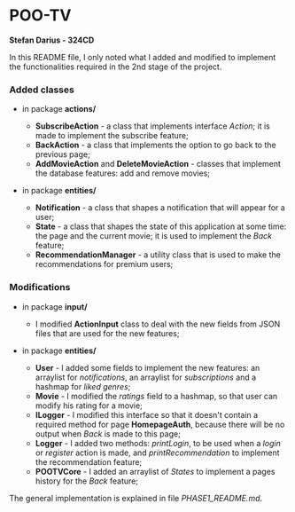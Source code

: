 # POO-TV
**Stefan Darius - 324CD**

In this README file, I only noted what I added and modified to implement the functionalities required in the 2nd stage of the project.

### Added classes

* in package **actions/**
  * **SubscribeAction** - a class that implements interface *Action*; it is made to implement the subscribe feature;
  * **BackAction** - a class that implements the option to go back to the previous page;
  * **AddMovieAction** and **DeleteMovieAction** - classes that implement the database features: add and remove movies;

* in package **entities/**
  * **Notification** - a class that shapes a notification that will appear for a user;
  * **State** - a class that shapes the state of this application at some time: the page and the current movie; it is used to implement the *Back* feature;
  * **RecommendationManager** - a utility class that is used to make the recommendations for premium users;

### Modifications

* in package **input/**
  * I modified **ActionInput** class to deal with the new fields from JSON files that are used for the new features;

* in package **entities/**
  * **User** - I added some fields to implement the new features: an arraylist for *notifications*, an arraylist for *subscriptions* and a hashmap for *liked genres*;
  * **Movie** - I modified the *ratings* field to a hashmap, so that user can modify his rating for a movie;
  * **ILogger** - I modified this interface so that it doesn't contain a required method for page **HomepageAuth**, because there will be no output when *Back* is made to this page;
  * **Logger** - I added two methods: *printLogin*, to be used when a *login* or *register* action is made, and *printRecommendation* to implement the recommendation feature;
  * **POOTVCore** - I added an arraylist of *States* to implement a pages history for the *Back* feature;

The general implementation is explained in file *PHASE1_README.md*.
